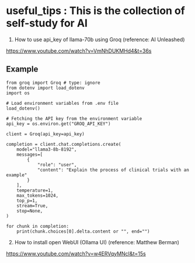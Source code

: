 # useful_tips : This is the collection of self-study for AI

1. How to use api_key of llama-70b using Groq
(reference: AI Unleashed)

https://www.youtube.com/watch?v=VmNhDUKMHd4&t=36s


## Example
```
from groq import Groq # type: ignore
from dotenv import load_dotenv
import os

# Load environment variables from .env file
load_dotenv()

# Fetching the API key from the environment variable
api_key = os.environ.get("GROQ_API_KEY")

client = Groq(api_key=api_key)

completion = client.chat.completions.create(
    model="llama3-8b-8192",
    messages=[
        {
            "role": "user",
            "content": "Explain the process of clinical trials with an example"
        }
    ],
    temperature=1,
    max_tokens=1024,
    top_p=1,
    stream=True,
    stop=None,
)

for chunk in completion:
    print(chunk.choices[0].delta.content or "", end="")
```




2. How to install open WebUI (Ollama UI)
(reference: Matthew Berman)

https://www.youtube.com/watch?v=w4ERVqyMNcI&t=15s

